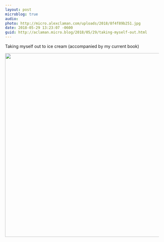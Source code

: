 ```yaml
---
layout: post
microblog: true
audio: 
photo: http://micro.alexclaman.com/uploads/2018/8f4f89b251.jpg
date: 2018-05-29 13:23:07 -0600
guid: http://aclaman.micro.blog/2018/05/29/taking-myself-out.html
---
```

Taking myself out to ice cream (accompanied by my current book)

<img src="http://micro.alexclaman.com/uploads/2018/8f4f89b251.jpg" width="600" height="600" />
